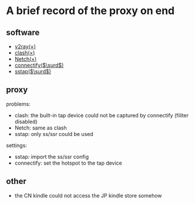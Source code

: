# A brief record of the proxy on end
## software
- [v2ray($\times$)](https://github.com/v2ray/v2ray-core/releases)
- [clash($\times$)](https://github.com/Fndroid/clash_for_windows_pkg/releases)
- [Netch($\times$)](https://github.com/BingLingGroup/Netch-1.0.5-1.3.4/blob/backup-1.3.4/docs/README.zh-CN.md)
- [connectify($\surd$)](https://www.connectify.me/)
- [sstap($\surd$)](https://github.com/FQrabbit/SSTap-Rule)

## proxy
problems:
- clash: the built-in tap device could not be captured by connectify (filiter disabled)
- Netch: same as clash
- sstap: only ss/ssr could be used

settings:
- sstap: import the ss/ssr config
- connectify: set the hotspot to the tap device

## other
- the CN kindle could not access the JP kindle store somehow